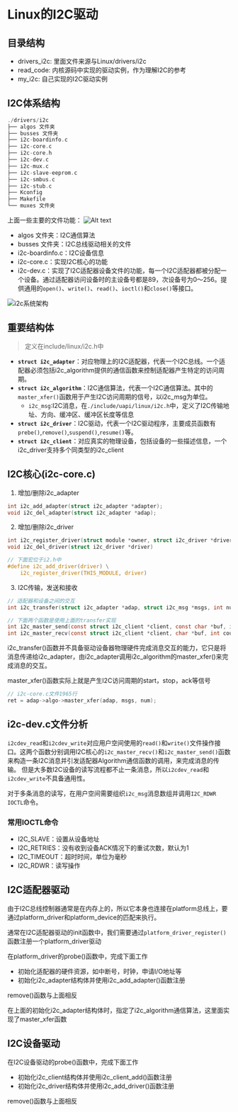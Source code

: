 # Linux的I2C驱动

## 目录结构
- drivers_i2c: 里面文件来源与Linux/drivers/i2c
- read_code: 内核源码中实现的驱动实例，作为理解I2C的参考
- my_i2c: 自己实现的I2C驱动实例

## I2C体系结构

```c
./drivers/i2c
├── algos 文件夹
├── busses 文件夹
├── i2c-boardinfo.c
├── i2c-core.c
├── i2c-core.h
├── i2c-dev.c
├── i2c-mux.c
├── i2c-slave-eeprom.c
├── i2c-smbus.c
├── i2c-stub.c
├── Kconfig
├── Makefile
└── muxes 文件夹
```
上面一些主要的文件功能：
![Alt text](image.png)
- algos 文件夹：I2C通信算法
- busses 文件夹：I2C总线驱动相关的文件
- i2c-boardinfo.c：I2C设备信息
- i2c-core.c：实现I2C核心的功能
- i2c-dev.c：实现了I2C适配器设备文件的功能，每一个I2C适配器都被分配一个设备。通过适配器访问设备时的主设备号都是89，次设备号为0～256。提供通用的`open()`、`write()`、`read()`、`ioctl()`和`close()`等接口。

![i2c系统架构](image.png)

## 重要结构体

> 定义在include/linux/i2c.h中

- **`struct i2c_adapter`**：对应物理上的I2C适配器，代表一个I2C总线。一个适配器必须包括i2c_algorithm提供的通信函数来控制适配器产生特定的访问周期。
- **`struct i2c_algorithm`**：I2C通信算法，代表一个I2C通信算法。其中的`master_xfer()`函数用于产生I2C访问周期的信号，以i2c_msg为单位。
  - `i2c_msg`:I2C消息，在`./include/uapi/linux/i2c.h`中，定义了I2C传输地址、方向、缓冲区、缓冲区长度等信息
- **`struct i2c_driver`**：I2C驱动，代表一个I2C驱动程序，主要成员函数有`prebe()`,`remove()`,`suspend()`,`resume()`等。
- **`struct i2c_client`**：对应真实的物理设备，包括设备的一些描述信息，一个i2c_driver支持多个同类型的i2c_client

## I2C核心(i2c-core.c)

1. 增加/删除i2c_adapter
```c
int i2c_add_adapter(struct i2c_adapter *adapter);
void i2c_del_adapter(struct i2c_adapter *adap);
```
2. 增加/删除i2c_driver
```c
int i2c_register_driver(struct module *owner, struct i2c_driver *driver);
void i2c_del_driver(struct i2c_driver *driver)

// 下面宏位于i2.h中
#define i2c_add_driver(driver) \
	i2c_register_driver(THIS_MODULE, driver)
```
3. I2C传输，发送和接收
```c
// 适配器和设备之间的交互
int i2c_transfer(struct i2c_adapter *adap, struct i2c_msg *msgs, int num);

// 下面两个函数是使用上面的transfer实现
int i2c_master_send(const struct i2c_client *client, const char *buf, int count);
int i2c_master_recv(const struct i2c_client *client, char *buf, int count);
```
i2c_transfer()函数并不具备驱动设备器物理硬件完成消息交互的能力，它只是将消息传递给i2c_adapter，由i2c_adapter调用i2c_algorithm的master_xfer()来完成消息的交互。

master_xfer()函数实际上就是产生I2C访问周期的start，stop，ack等信号

```c
// i2c-core.c文件1965行
ret = adap->algo->master_xfer(adap, msgs, num);
```


## i2c-dev.c文件分析

`i2cdev_read`和`i2cdev_write`对应用户空间使用的`read()`和`write()`文件操作接口。这两个函数分别调用I2C核心的`i2c_master_recv()`和`i2c_master_send()`函数来构造一条I2C消息并引发适配器Algorithm通信函数的调用，来完成消息的传输。
但是大多数I2C设备的读写流程都不止一条消息，所以`i2cdev_read`和`i2cdev_write`不具备通用性。

对于多条消息的读写，在用户空间需要组织`i2c_msg`消息数组并调用`I2C_RDWR IOCTL`命令。

### 常用IOCTL命令
- I2C_SLAVE：设置从设备地址
- I2C_RETRIES：没有收到设备ACK情况下的重试次数，默认为1
- I2C_TIMEOUT：超时时间，单位为毫秒
- I2C_RDWR：读写操作


## I2C适配器驱动

由于I2C总线控制器通常是在内存上的，所以它本身也连接在platform总线上，要通过platform_driver和platform_device的匹配来执行。

通常在I2C适配器驱动的init函数中，我们需要通过`platform_driver_register()`函数注册一个platform_driver驱动

在platform_driver的probe()函数中，完成下面工作
- 初始化适配器的硬件资源，如中断号，时钟，申请I/O地址等
- 初始化i2c_adapter结构体并使用i2c_add_adapter()函数注册

remove()函数与上面相反

在上面的初始化i2c_adapter结构体时，指定了i2c_algorithm通信算法，这里面实现了master_xfer函数


## I2C设备驱动

在I2C设备驱动的probe()函数中，完成下面工作
- 初始化i2c_client结构体并使用i2c_client_add()函数注册
- 初始化i2c_driver结构体并使用i2c_add_driver()函数注册

remove()函数与上面相反


